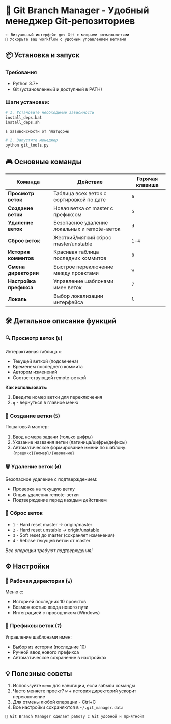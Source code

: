 # 🌿 Git Branch Manager - Удобный менеджер Git-репозиториев

```
✨ Визуальный интерфейс для Git с мощными возможностями
🚀 Ускорьте ваш workflow с удобным управлением ветками
```

## 📦 Установка и запуск

### Требования
- Python 3.7+
- Git (установленный и доступный в PATH)

### Шаги установки:
```bash
# 1. Установите необходимые зависимости
install_deps.bat
install_deps.sh

в завивсисмости от платформы

# 2. Запустите менеджер
python git_tools.py
```

## 🎮 Основные команды

| Команда | Действие | Горячая клавиша |
|---------|----------|-----------------|
| **Просмотр веток** | Таблица всех веток с сортировкой по дате | `6` |
| **Создание ветки** | Новая ветка от master с префиксом | `5` |
| **Удаление веток** | Безопасное удаление локальных и remote-веток | `d` |
| **Сброс веток** | Жесткий/мягкий сброс master/unstable | `1`-`4` |
| **История коммитов** | Красивая таблица последних коммитов | `8` |
| **Смена директории** | Быстрое переключение между проектами | `w` |
| **Настройка префикса** | Управление шаблонами имен веток | `7` |
| **Локаль** | Выбор локализации интерфейса | `l` |

## 🛠️ Детальное описание функций

### 🔍 Просмотр веток (`6`)
Интерактивная таблица с:
- Текущей веткой (подсвечена)
- Временем последнего коммита
- Автором изменений
- Соответствующей remote-веткой

**Как использовать:**
1. Введите номер ветки для переключения
2. `q` - вернуться в главное меню

### 🌱 Создание ветки (`5`)
Пошаговый мастер:
1. Ввод номера задачи (только цифры)
2. Указание названия ветки (латиница/цифры/дефисы)
3. Автоматическое формирование имени по шаблону:  
   `{префикс}{номер}/{название}`

### 🗑️ Удаление веток (`d`)
Безопасное удаление с подтверждением:
- Проверка на текущую ветку
- Опция удаления remote-ветки
- Подтверждение перед каждым действием

### 🔄 Сброс веток
- `1` - Hard reset master → origin/master
- `2` - Hard reset unstable → origin/unstable
- `3` - Soft reset до master (сохраняет изменения)
- `4` - Rebase текущей ветки от master

*Все операции требуют подтверждения!*

## ⚙️ Настройки

### 📂 Рабочая директория (`w`)
Меню с:
- Историей последних 10 проектов
- Возможностью ввода нового пути
- Интеграцией с проводником (Windows)

### 🔖 Префиксы веток (`7`)
Управление шаблонами имен:
- Выбор из истории (последние 10)
- Ручной ввод нового префикса
- Автоматическое сохранение в настройках

## 💡 Полезные советы

1. Используйте `menu` для навигации, если забыли команды
2. Часто меняете проект? `w` + история директорий ускорит переключение
3. Для отмены любой операции - Ctrl+C
4. Все настройки сохраняются в `~/.git_manager.data`

```
💫 Git Branch Manager сделает работу с Git удобной и приятной!
```
